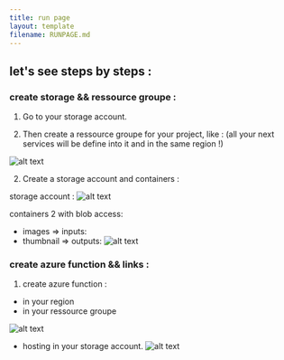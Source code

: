```yaml
---
title: run page
layout: template
filename: RUNPAGE.md
--- 
```


## let's see steps by steps :

### create storage && ressource groupe :

1. Go to your storage account.

2. Then create a ressource groupe for your project, like :
    (all your next services will be define into it and in the same region !)

![alt text](https://github.com/thibault-Merelle/az-func-thumbnail.git/images/CE-ressource-groupe.png)

2. Create a storage account and containers :

storage account :
![alt text](https://github.com/thibault-Merelle/az-func-thumbnail.git/images/CE-createSA.png)


containers 2 with blob access:
- images => inputs:
- thumbnail => outputs:
![alt text](https://github.com/thibault-Merelle/az-func-thumbnail.git/images/CE-createcontainer.png)


### create azure function && links :

1. create azure function :
- in your region 
- in your ressource groupe 

![alt text](https://github.com/thibault-Merelle/az-func-thumbnail.git/images/CE-create-function.png)

- hosting in your storage account.
![alt text](https://github.com/thibault-Merelle/az-func-thumbnail.git/images/CE-function-hosting.png)


